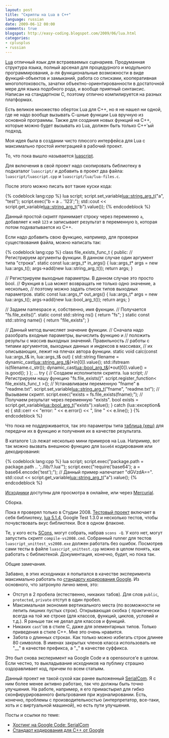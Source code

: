 ```yaml
---
layout: post
title: "Скрипты на Lua в С++"
language: russian
date: 2009-06-12 00:00
comments: true
blogspot: http://easy-coding.blogspot.com/2009/06/lua.html
categories:
- cplusplus
- russian
---
```

[Lua][] отличный язык для встраеваемых сценариев. Продуманная структура языка, полный арсенал для процедурного и модульного программирования, а-ля функциональные возможности в виде функций-объектов и замыканий, работа со списками, кооперативная многопотоковость, зачатки объектно-ориентированности в достаточной мере для языка подобного рода, и вообще приятный синтаксис. Написан на стандартном С, поэтому отлично компилируется на разных платформах.

[Lua]: http://lua.org/

Есть великое множество оберток Lua для С++, но я не нашел ни одной, где не надо вообще вызывать С-шные функции Lua вручную из основной программы. Также для создания новых функций на С++, которые можно будет вызывать из Lua, должен быть только С++'ый подход.

Моя идея была в создании чисто плюсого интерфейса для Lua с максимально простой интеграцией в рабочий проект.

То, что пока вышло называется [luascript][].

[luascript]: http://code.google.com/p/luascript/

Для включения в свой проект надо скопировать библиотеку в подкаталог `luascript/` и добавить в проект два файла: `luascript/luascript.cpp` и `luascript/lua/lua-files.c`.

После этого можно писать вот такие куски кода:

{% codeblock lang:cpp %}
lua script;
script.set_variable<lua::string_arg_t>("a", "test");
script.exec("b = a .. '123';");
std::cout << script.get_variable<lua::string_arg_t>("b").value());
{% endcodeblock %}

Данный простой скрипт принимает строку через переменню `a`, добавляет к ней `123` и записывает результат в переменную `b`, которая потом подхватывается из С++.

Если надо добавить свою функцию, например, для проверки существования файла, можно написать так:

{% codeblock lang:cpp %}
class file_exists_func_t {
 public:
  // Регистрируем аргументы функции. В данном случае один аргумент типа "строка".
  static const lua::args_t* in_args() {
    lua::args_t* args = new lua::args_t();
    args->add(new lua::string_arg_t());
    return args;
  }

  // Регистрируем выходные параметры. В данном случае это просто bool.
  // Фукнция в Lua может возвращать не только одно значение, а несколько,
  // поэтому можно задать список типов выходных параметров.
  static const lua::args_t* out_args() {
    lua::args_t* args = new lua::args_t();
    args->add(new lua::bool_arg_t());
    return args;
  }

  // Задаем namespace и, собственно, имя фукнции. 
  // Получается "fs.file_exits()".
  static const std::string ns() { return "fs"; }
  static const std::string name() { return "file_exists"; }

  // Данный метод вычисляет значение функции.
  // Сначала надо разобрать входные параметры, вычислить функцию и
  // положить результы с массив выходных значений. Правильность
  // работы с типами аргументов, выходных данных и индексов в массивах,
  // их описывающих, лежит на плечах автора функции.
  static void calc(const lua::args_t& in, lua::args_t& out) {
    std::string filename = dynamic_cast<lua::string_arg_t&>(*in[0]).value();
    std::ifstream is(filename.c_str());
    dynamic_cast<lua::bool_arg_t&>(*out[0]).value() = is.good();
  }
};
...
try {
  // Создаем исполнителя скрипта.
  lua script;
  // Регистрируем нашу функцию "fs.file_exists()".
  script.register_function< file_exists_func_t >();
  // Устанавливаем переменную "fname" в "readme.txt".
  script.set_variable<lua::string_arg_t>("fname", "readme.txt");
  // Вызываем скрипт.
  script.exec("exists = fs.file_exists(fname);");
  // Получаем результат через переменную "exists".
  bool exists = script.get_variable<lua::bool_arg_t>("exists").value();
} catch (lua::exception& e) {
  std::cerr << "error: " << e.error() << ", line " << e.line();
}
{% endcodeblock %}

Что пока не поддерживается, так это параметры типа [таблица (хеш)][Lua Tables] для передачи их в функцию и получения их в качестве результата.

[Lua Tables]: http://www.lua.org/manual/5.1/manual.html#2.5.7

В каталоге `lib` лежат несколько мини примеров на Lua. Например, вот так можно вызвать внешнюю функцию для `base64` кодирования или декодирования:

{% codeblock lang:cpp %}
lua script;
script.exec("package.path = package.path .. ';./lib/?.lua'");
script.exec("require('base64'); a = base64.encode('test');");
// Данный пример напечатает "dGVzdA==".
std::cout << script.get_variable<lua::string_arg_t>("a").value();
{% endcodeblock %}

[Исходники][] доступны для просмотра в онлайне, или через [Mercurial][].

[Исходники]: http://code.google.com/p/luascript/source/browse/
[Mercurial]: http://code.google.com/p/luascript/source/checkout

Сборка.

Пока я проверял только в Студии 2008. [Тестовый проект][] включает в себя библиотеку, [lua 5.1.4][], Google Test 1.3.0 и несколько тестов, чтобы почувствовать вкус библиотеки. Все в одном флаконе.

[Тестовый проект]: http://luascript.googlecode.com/files/luascript-0.0.1.zip
[lua 5.1.4]: http://www.lua.org/ftp/lua-5.1.4.tar.gz

Те, у кого есть [SCons][], могут собрать, набрав `scons -Q`. У кого нет, могут запустить скрипт `compile-vs2008.cmd`. Собранный runner для тестов `luascript_unittest_vs2008.exe` должен работать без ошибок. Посмотрев сами тесты в файле `luascript_unittest.cpp` можно в целом понять, как работать с библиотекой. Документация, конечно, будет, но пока так.

[SCons]: http://www.scons.org/

Общие замечания.

Забавно, в этих исходниках я попытался в качестве эксперимента максимально работать по [стандарту кодирования Google][Google C++ Coding Standard]. Из основного, что затронуло лично меня, это:

* Отступ в 2 пробела (естественно, никаких табов). Для слов `public`, `protected`, `private` отступ в один пробел.
* Максимальная экономия вертикального места (по возможности не лепить лишних пустых строк).
Открывающая скобка `{` практически всегда на той же строке (для классов, функций, циклов, условий и т.д.). Я раньше так не делал для классов и функций.
* Никаких `cast`'ов в стиле С, даже для элементарных типов. Только приведения в стиле С++. Мне это очень нравится.
* Забота о длинных строках. Как только можно избегать строк длинее 80 символов.
В именах закрытых членов класса использовать не "__" в качестве префикса, а "_" в качестве суффикса.

Это был снова эксперимент на Google Code и в opensource'e в целом. Если честно, то выкладывание исходников на публику страшно оздоравливает код, причем по всем статьям.

Данный проект не такой сухой как ранее выложенный [SerialCom][Хостинг на Google Code: SerialCom]. Я с ним более менее активно работаю, так что должны быть точно улучшения. На работе, например, я его примастырил для гибко сконфирурированного фильтрования при журналировании. Есть, конечно, проблемы с производительностью (интерпретатор, все-таки, хоть и с виртуальной машиной), но есть пути улучшения.

Посты и ссылки по теме:

* [Хостинг на Google Code: SerialCom][]
* [Стандарт кодирования для С++ от Google][Google C++ Coding Standard]

[Google C++ Coding Standard]: http://google-styleguide.googlecode.com/svn/trunk/cppguide.xml
[Хостинг на Google Code: SerialCom]: /blog/russian/2009/06/07/googlecode-hosting-serialcom/
